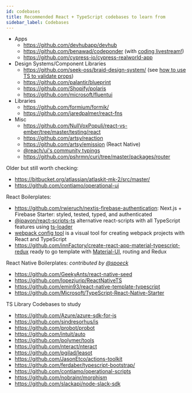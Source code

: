 ```yaml
---
id: codebases
title: Recommended React + TypeScript codebases to learn from
sidebar_label: Codebases
---
```


- Apps
  - https://github.com/devhubapp/devhub
  - https://github.com/benawad/codeponder (with [coding livestream!](https://www.youtube.com/watch?v=D8IJOwdNSkc&list=PLN3n1USn4xlnI6kwzI8WrNgSdG4Z6daCq))
  - https://github.com/cypress-io/cypress-realworld-app
- Design Systems/Component Libraries
  - https://github.com/seek-oss/braid-design-system/ (see [how to use TS to validate props](https://twitter.com/markdalgleish/status/1339863859469955072?s=20))
  - https://github.com/palantir/blueprint
  - https://github.com/Shopify/polaris
  - https://github.com/microsoft/fluentui
- Libraries
  - https://github.com/formium/formik/
  - https://github.com/jaredpalmer/react-fns
- Misc
  - https://github.com/NullVoxPopuli/react-vs-ember/tree/master/testing/react
  - https://github.com/artsy/reaction
  - https://github.com/artsy/emission (React Native)
  - [@reach/ui's community typings](https://github.com/reach/reach-ui/pull/105)
  - https://github.com/pshrmn/curi/tree/master/packages/router

Older but still worth checking:

- https://bitbucket.org/atlassian/atlaskit-mk-2/src/master/
- https://github.com/contiamo/operational-ui

React Boilerplates:

- https://github.com/rwieruch/nextjs-firebase-authentication: Next.js + Firebase Starter: styled, tested, typed, and authenticated
- [@jpavon/react-scripts-ts](https://github.com/jpavon/react-scripts-ts) alternative react-scripts with all TypeScript features using [ts-loader](https://github.com/TypeStrong/ts-loader)
- [webpack config tool](https://webpack.jakoblind.no/) is a visual tool for creating webpack projects with React and TypeScript
- <https://github.com/innFactory/create-react-app-material-typescript-redux> ready to go template with [Material-UI](https://material-ui.com/), routing and Redux

React Native Boilerplates: _contributed by [@spoeck](https://github.com/typescript-cheatsheets/react-typescript-cheatsheet/pull/20)_

- https://github.com/GeekyAnts/react-native-seed
- https://github.com/lopezjurip/ReactNativeTS
- https://github.com/emin93/react-native-template-typescript
- <https://github.com/Microsoft/TypeScript-React-Native-Starter>

TS Library Codebases to study

- https://github.com/Azure/azure-sdk-for-js
- https://github.com/sindresorhus/is
- https://github.com/probot/probot
- https://github.com/intuit/auto
- https://github.com/polymer/tools
- https://github.com/nteract/nteract
- https://github.com/pgilad/leasot
- https://github.com/JasonEtco/actions-toolkit
- https://github.com/ferdaber/typescript-bootstrap/
- https://github.com/contiamo/operational-scripts
- https://github.com/nobrainr/morphism
- https://github.com/slackapi/node-slack-sdk
